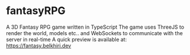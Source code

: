 # fantasyRPG
A 3D Fantasy RPG game written in TypeScript
The game uses ThreeJS to render the world, models etc.. and WebSockets to communicate with the server in real-time
A quick preview is available at: https://fantasy.belkhiri.dev
